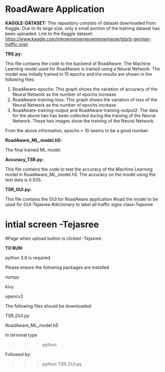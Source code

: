 # RoadAware Application

**KAGGLE-DATASET:**
This repository consists of dataset downloaded from Kaggle. Due to its large size, only a small portion of the training dataset has been uploaded.
Link to the Kaggle dataset: https://www.kaggle.com/meowmeowmeowmeowmeow/gtsrb-german-traffic-sign

**TRS.py:**

This file contains the code to the backend of RoadAware. The Machine Learning model used for RoadAware is trained using a Neural Network. The model was initially trained in 15 epochs and the results are shown in the following files:
  1. RoadAware-epochs: This graph shows the variation of accuracy of the Neural Network as the number of epochs increase
  2. RoadAware-training-loss: This graph shows the variation of loss of the Neural Network as the number of epochs increase
  3. RoadAware-training-output and RoadAware-training-output2: The data for the above two has been collected during the training of the Neural Network. These two images show the training of the Neural Network. 

From the above information, epochs = 10 seems to be a good number.

**RoadAware_ML_model.h5:**

The final trained ML model.

**Accuracy_TSR.py:**

This file contains the code to test the accuracy of the Machine Learning model in RoadAware_ML_model.h5. The accuracy on the model using the test data is 0.935. 

**TSR_GUI.py:**

This file contains the GUI for RoadAware application
#load the model to be used for GUI-Tejasree
#dictionary to label all traffic signs class-Tejasree
# intial screen -Tejasree
#Page when upload button is clicked -Tejasree



**TO RUN:**



python 3.8 is required.

Please ensure the following packages are installed

numpy

kivy

opencv2

The following files should be downloaded:

TSR_GUI.py

RoadAware_ML_model.h5

In terminal type

>>>python

Followed by:

>>>python TSR_GUI.py


